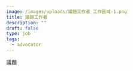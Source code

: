 ```yaml
---
image: /images/uploads/議題工作者_工作區域-1.png
title: 議題工作者
description: ""
draft: false
type: job
tags:
  - advocator
---
```

議題